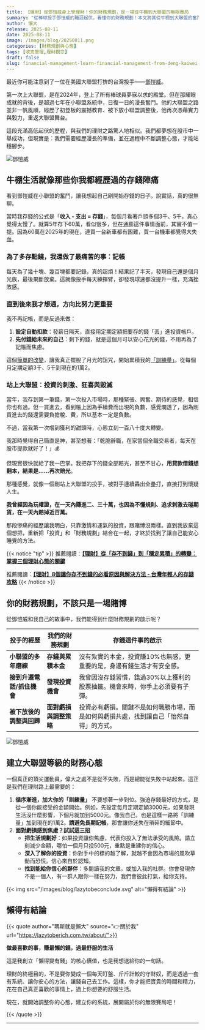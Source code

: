 ```yaml
---
title: 【理財】從鄧愷威身上學理財！你的財務規劃，是一場從牛棚到大聯盟的無限賽局
summary: "從棒球投手鄧愷威的職涯起伏，看懂你的財務規劃！本文將其從牛棚到大聯盟的奮鬥，比喻為理財之路，強調紀律、心態調整與持續累積的重要性，助你建立穩健的財務系統，實現人生目標。"
author: 懶大
release: 2025-08-11
date: 2025-08-11
image: /images/blog/20250811.png
categories: [財務規劃與心態]
tags: [收支管理,理財觀念]
draft: false
slug: financial-management-learn-financial-management-from-deng-kaiwei-your-financial-planning-is-an-infinite-game-from-the-bullpen-to-the-major-leagues
---
```


最近你可能注意到了一位在美國大聯盟打拚的台灣投手——[鄧愷威](https://twbsball.dils.tku.edu.tw/wiki/index.php?title=%E9%84%A7%E6%84%B7%E5%A8%81)。

第一次上大聯盟，是在2024年，登上了所有棒球員夢寐以求的殿堂。但在那耀眼成就的背後，是超過七年在小聯盟系統中，日復一日的漫長奮鬥。他的大聯盟之路並非一帆風順，經歷了初登板的震撼教育、被下放小聯盟調整後，他再次憑藉實力與毅力，重返大聯盟舞台。

這段充滿高低起伏的歷程，與我們的理財之路驚人地相似。我們都夢想在股市中一舉成功，但現實是：我們需要經歷漫長的準備，並在過程中不斷調整心態，才能站穩腳步。

![鄧愷威](https://images.unsplash.com/photo-1595883565795-fb9e37b4fa9d?ixlib=rb-4.1.0&q=85&fm=jpg&crop=entropy&cs=srgb)

## 牛棚生活就像那些你我都經歷過的存錢陣痛

看到鄧愷威在小聯盟的奮鬥，讓我想起自己剛開始存錢的日子。說實話，真的很無聊。

當時我存錢的公式是「**收入 - 支出 = 存錢**」，每個月看著戶頭多個3千、5千，真心覺得太慢了。就算5年存下60萬，看似很多，但在通膨這件事情面前，其實不值一提。因為60萬在2025年的現在，連買一台新車都有困難，買一台機車都覺得大失血。

### 為了多存點錢，我還做了最痛苦的事：**記帳**

每天為了幾十塊、幾百塊都要記錄，真的超煩！結果記了半天，發現自己還是個月光族，最後果斷放棄。這就像投手每天練揮臂，卻發現球速都沒提升一樣，充滿挫敗感。

### 直到後來我才想通，**方向比努力更重要**

我不再記帳，而是反過來做：

1. **設定自動扣款**：發薪日隔天，直接用定期定額把要存的錢「丟」進投資帳戶。
2. **先付錢給未來的自己**：剩下的錢，就是這個月可以安心花光的錢，不用再為了記帳而焦慮。

這個[簡單的改變](https://lazytoberich.com.tw/blog/how-to-learn-to-spend-not-save-and-still-save-money/)，讓我真正擺脫了月光的詛咒，開始累積我的[「訓練量」](https://lazytoberich.com.tw/blog/finance-the-transition-from-not-being-able-to-save-money-to-stable-accumulation-mastering-the-key-to-three-financial-mindsets/)。從每個月定期定額3千、5千到現在的1萬2。

### 站上大聯盟：投資的刺激、狂喜與毀滅

當年，我存到第一筆錢，第一次投入市場時，那種緊張、興奮、期待的感覺，相信你也有過。但一買進去，看到帳上因為手續費而出現的負數，感覺爛透了，因為剛買進去的錢還需要負擔稅、費，所以基本一定是負數。

不過，當我第一次嚐到獲利的甜頭時，心態立刻一百八十度大轉變。

我那時覺得自己簡直是神，甚至想著：「乾脆辭職，在家當個全職交易者，每天在股市提款就好了！」💰

但現實很快就給了我一巴掌。我把存下的錢全部賠光，甚至不甘心，**用貸款借錢想翻本，結果是……再次賠光**。

那種感覺，就像一個剛站上大聯盟的投手，被對手連續轟出全壘打，直接打到懷疑人生。

**我曾經因為玩權證，在一天內賺進二、三十萬，也因為不懂規則、追求刺激去碰期貨，在一天內賠掉近百萬。**

那段慘痛的經歷讓我明白，只靠激情和運氣的投資，跟賭博沒兩樣。直到我放棄這個想把，重新把「投資」和「財務規劃」結合在一起，才終於找到了讓自己能安心睡覺的方法。

{{< notice "tip" >}}
推薦閱讀：[**【理財】從「存不到錢」到「穩定累積」的轉變：掌握三個理財心態的關鍵**](https://lazytoberich.com.tw/blog/finance-the-transition-from-not-being-able-to-save-money-to-stable-accumulation-mastering-the-key-to-three-financial-mindsets/)

推薦閱讀：[**【理財】8個讓你存不到錢的必看原因與解決方法 - 台灣年輕人的存錢攻略**](https://lazytoberich.com.tw/blog/finance-8-must-see-reasons-and-solutions-that-prevent-you-from-saving-money-a-saving-strategy-for-young-people-in-taiwan/)
{{< /notice >}}

## 你的財務規劃，不該只是一場賭博

從鄧愷威和我自己的故事中，我們能得到什麼財務規劃的啟示呢？

| **投手的經歷** | **我們的財務規劃** | **存錢這件事的啟示** |
| --- | --- | --- |
| **小聯盟的多年磨練** | **存錢與累積本金** | 沒有紮實的本金，投資賺10%也無感，更重要的是，身邊有錢生活才有安全感。 |
| **接到升遷電話/抓住機會** | **發現投資機會** | 我曾因沒存錢習慣，錯過30%以上獲利的股票抽籤。機會來時，你手上必須要有子彈。 |
| **被下放後的調整與回歸** | **面對虧損與調整策略** | 投資必有虧損。關鍵不是如何戰勝市場，而是如何與虧損共處，找到讓自己「怡然自得」的方式。 |

![鄧愷威](https://images.unsplash.com/photo-1519435887317-eabcf2ab8075?ixlib=rb-4.1.0&q=85&fm=jpg&crop=entropy&cs=srgb)

## 建立大聯盟等級的財務心態

一個真正的頂尖運動員，偉大之處不是從不失敗，而是總能從失敗中站起來。這正是我們在理財路上最需要的：

1. **循序漸進，加大你的「訓練量」**
不要想著一步到位。強迫存錢最好的方式，是從一個你能接受的金額開始。例如，先設定每月定期定額3000元，如果發現生活沒什麼影響，下個月就加到5000元。像我自己，也是這樣一路將「訓練量」加到現在的1萬2。**請避免長期記帳**，那會讓你迷失在瑣碎的細節中。
2. **面對虧損感到焦慮？試試這三招**
    - **把生活規劃好**：如果投資讓你焦慮，代表你投入了無法承受的風險。請立刻減少金額，哪怕一個月只投500元，重點是重建你的信心。
    - **深入了解你的投資**：你對手中的標的越了解，就越不會因為市場的風吹草動而恐慌。信心來自於認知。
    - **找到能給你信心的夥伴**：多閱讀我的文章，或加入我的社群。你會發現你不是一個人，有一群人跟你一樣在努力，我們會彼此打氣，給你支持。

{{< img src="/images/blog/lazytobeconclude.svg" alt="懶得有結論" >}}

## 懶得有結論

{{< quote author="瑪斯就是懶大" source="👉關於我" url="https://lazytoberich.com.tw/about/">}}

**做最喜歡的事，賺最懶的錢，過最舒服的生活**

這是我創立「懶得變有錢」的核心價值，也是我想送給你的一句話。

理財的終極目的，不是要你變成一個每天盯盤、斤斤計較的守財奴，而是透過一套有系統、讓你安心的方法，讓錢自己去工作。這樣，你才能把寶貴的時間和精力，花在自己真正喜歡的事情上，過上你想要的舒服生活。

現在，就開始調整你的心態，建立你的系統，展開屬於你的無限賽局吧！

{{< /quote >}}

---
